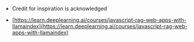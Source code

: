 * Credit for inspiration is acknowledged

* [https://learn.deeplearning.ai/courses/javascript-rag-web-apps-with-llamaindex](https://learn.deeplearning.ai/courses/javascript-rag-web-apps-with-llamaindex)